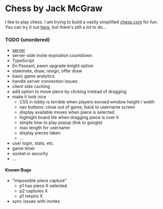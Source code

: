 # Chess by Jack McGraw

I like to play chess. I am trying to build a vastly simplified [chess.com](https://www.chess.com/) for fun. You can try it out [here](https://chess-by-jack-mcgraw.herokuapp.com/), but there's still a lot to do...

### TODO (unordered)

- [server](https://github.com/jckmgraw/chess-server)
- server-side invite expiration countdown
- TypeScript
- En Passant, pawn upgrade knight option
- stalemate, draw, resign, offer draw
- basic game analytics
- handle server connection issues
- client side caching
- add option to move piece by clicking instead of dragging
- make it look nice
  - CSS in lobby is terrible when players exceed window height / width
  - nav buttons: close out of game, back to username screen
  - display available moves when piece is selected
  - highlight board tile when dragging piece is over it
  - simple how to play popup (link to google)
  - max length for username
  - display pieces taken
  - ...
- user login, stats, etc.
- game timer
- socket.io security
- ...

#### Known Bugs

- "impossible piece capture"
  - p1 has piece X selected
  - p2 captures X
  - p1 retains X
- sync issues with invites
